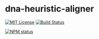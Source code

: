 # dna-heuristic-aligner

[![MIT License](https://img.shields.io/badge/license-mit-green.svg?style=flat-square)](https://opensource.org/licenses/MIT)
[![Build Status](https://travis-ci.org/oprogramador/dna-heuristic-aligner.svg?branch=master)](https://travis-ci.org/oprogramador/dna-heuristic-aligner
)

[![NPM status](https://nodei.co/npm/dna-heuristic-aligner.png?downloads=true&stars=true)](https://npmjs.org/package/dna-heuristic-aligner
)
